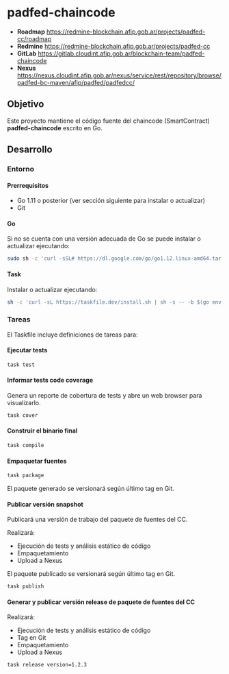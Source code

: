 # padfed-chaincode

- **Roadmap** https://redmine-blockchain.afip.gob.ar/projects/padfed-cc/roadmap
- **Redmine** https://redmine-blockchain.afip.gob.ar/projects/padfed-cc
- **GitLab** https://gitlab.cloudint.afip.gob.ar/blockchain-team/padfed-chaincode
- **Nexus** https://nexus.cloudint.afip.gob.ar/nexus/service/rest/repository/browse/padfed-bc-maven/afip/padfed/padfedcc/

## Objetivo

Este proyecto mantiene el código fuente del chaincode (SmartContract) **padfed-chaincode** escrito en Go.

## Desarrollo

### Entorno

#### Prerrequisitos

- Go 1.11 o posterior (ver sección siguiente para instalar o actualizar)
- Git

#### Go

Si no se cuenta con una versión adecuada de Go se puede instalar o actualizar ejecutando:

```sh
sudo sh -c 'curl -sSL# https://dl.google.com/go/go1.12.linux-amd64.tar.gz -o /tmp/g.tar.gz && rm -rf /usr/local/go && tar -C /usr/local -xaf /tmp/g.tar.gz'
```

#### Task

Instalar o actualizar ejecutando:

```sh
sh -c 'curl -sL https://taskfile.dev/install.sh | sh -s -- -b $(go env GOPATH)/bin v2.4.0'
```

### Tareas

El Taskfile incluye definiciones de tareas para:

#### Ejecutar tests

```sh
task test
```

#### Informar tests code coverage

Genera un reporte de cobertura de tests y abre un web browser para visualizarlo.

```sh
task cover
```

#### Construir el binario final

```sh
task compile
```

#### Empaquetar fuentes

```sh
task package
```

El paquete generado se versionará según último tag en Git.

#### Publicar versión snapshot

Publicará una versión de trabajo del paquete de fuentes del CC.

Realizará:

- Ejecución de tests y análisis estático de código
- Empaquetamiento
- Upload a Nexus

El paquete publicado se versionará según último tag en Git.

```sh
task publish
```

#### Generar y publicar versión release de paquete de fuentes del CC

Realizará:

- Ejecución de tests y análisis estático de código
- Tag en Git
- Empaquetamiento
- Upload a Nexus

```sh
task release version=1.2.3
```
